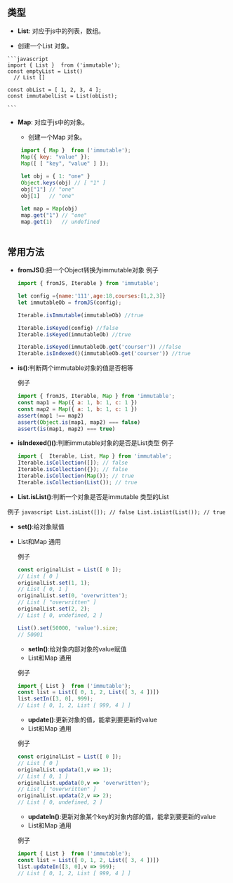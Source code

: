 ## <a name="types">类型</a>

  - **List**: 对应于js中的列表，数组。
  
   + 创建一个List 对象。

    ```javascript
    import { List }  from ('immutable');
    const emptyList = List()
      // List []
      
    const obList = [ 1, 2, 3, 4 ];
    const immutabelList = List(obList);
      
    ```
  - **Map**: 对应于js中的对象。

    + 创建一个Map 对象。

    ```javascript
     import { Map }  from ('immutable');
     Map({ key: "value" });
     Map([ [ "key", "value" ] ]);
     
     let obj = { 1: "one" }
     Object.keys(obj) // [ "1" ]
     obj["1"] // "one"
     obj[1]   // "one"
    
     let map = Map(obj)
     map.get("1") // "one"
     map.get(1)   // undefined
     
    ```

## <a name="types">常用方法</a>


  - **fromJS()**:把一个Object转换为immutable对象
    例子
    ```javascript
    import { fromJS, Iterable } from 'immutable';
    
    let config ={name:'111',age:18,courses:[1,2,3]}
    let immutableOb = fromJS(config);
    
    Iterable.isImmutable(immutableOb) //true
    
    Iterable.isKeyed(config) //false
    Iterable.isKeyed(immutableOb) //true
    
    Iterable.isKeyed(immutableOb.get('courser')) //false
    Iterable.isIndexed()(immutableOb.get('courser')) //true   
    
    ```
    
    
  - **is()**:判断两个immutable对象的值是否相等
    
    例子
    ```javascript
    import { fromJS, Iterable, Map } from 'immutable';
    const map1 = Map({ a: 1, b: 1, c: 1 })
    const map2 = Map({ a: 1, b: 1, c: 1 })
    assert(map1 !== map2)
    assert(Object.is(map1, map2) === false)
    assert(is(map1, map2) === true)
    ```
    
- **isIndexed()()**:判断immutable对象的是否是List类型
    例子
    ```javascript
    import {  Iterable, List, Map } from 'immutable';
    Iterable.isCollection([]); // false
    Iterable.isCollection({}); // false
    Iterable.isCollection(Map()); // true
    Iterable.isCollection(List()); // true
    ```

 - **List.isList()**:判断一个对象是否是immutable 类型的List
 
  例子
    ```javascript
    List.isList([]); // false
    List.isList(List()); // true     
    ```

- **set()**:给对象赋值
- List和Map 通用

  例子
  ```javascript
  const originalList = List([ 0 ]);
  // List [ 0 ]
  originalList.set(1, 1);
  // List [ 0, 1 ]
  originalList.set(0, 'overwritten');
  // List [ "overwritten" ]
  originalList.set(2, 2);
  // List [ 0, undefined, 2 ]
  
  List().set(50000, 'value').size;
  // 50001
  ```
  
  
  - **setIn()**:给对象内部对象的value赋值
  - List和Map 通用

  例子
  ```javascript
  import { List }  from ('immutable');
  const list = List([ 0, 1, 2, List([ 3, 4 ])])
  list.setIn([3, 0], 999);
  // List [ 0, 1, 2, List [ 999, 4 ] ]
  ```
  
  
  - **update()**:更新对象的值，能拿到要更新的value
  - List和Map 通用

  例子
  ```javascript
  const originalList = List([ 0 ]);
  // List [ 0 ]
  originalList.updata(1,v => 1);
  // List [ 0, 1 ]
  originalList.updata(0,v => 'overwritten');
  // List [ "overwritten" ]
  originalList.updata(2,v => 2);
  // List [ 0, undefined, 2 ]
  
  ```
  
  
  - **updateIn()**:更新对象某个key的对象内部的值，能拿到要更新的value
  - List和Map 通用

  例子
  ```javascript
  import { List }  from ('immutable');
  const list = List([ 0, 1, 2, List([ 3, 4 ])])
  list.updateIn([3, 0],v => 999);
  // List [ 0, 1, 2, List [ 999, 4 ] ]
  ```











